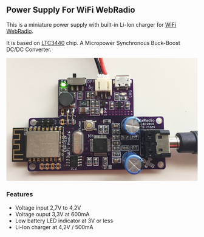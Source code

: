 ## Power Supply For WiFi WebRadio

This is a miniature power supply with built-in Li-Ion charger for [WiFi WebRadio](https://github.com/dsaltas/WiFi-WebRadio).

It is based on [LTC3440](https://www.analog.com/en/products/ltc3440.html) chip. A Micropower Synchronous Buck-Boost DC/DC Converter.

![PsuWebRadio](Photos/psu_webradio.png)

### Features

- Voltage input 2,7V to 4,2V
- Voltage ouput 3,3V at 600mA
- Low battery LED indicator at 3V or less
- Li-Ion charger at 4,2V / 500mA
